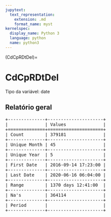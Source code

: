 ```yaml
--- 
jupytext:
  text_representation:
    extension: .md
    format_name: myst
kernelspec:
  display_name: Python 3
  language: python
  name: python3
---
```


(CdCpRDtDel)= 

# CdCpRDtDel
Tipo da variável: date
## Relatório geral

<pre>
+--------------+---------------------+
|              | Values              |
+==============+=====================+
| Count        | 379181              |
+--------------+---------------------+
| Unique Month | 45                  |
+--------------+---------------------+
| Unique Year  | 5                   |
+--------------+---------------------+
| First Date   | 2016-09-14 17:23:00 |
+--------------+---------------------+
| Last Date    | 2020-06-16 06:04:00 |
+--------------+---------------------+
| Range        | 1370 days 12:41:00  |
+--------------+---------------------+
| Na's         | 364114              |
+--------------+---------------------+
| Period       |                     |
+--------------+---------------------+
</pre>

